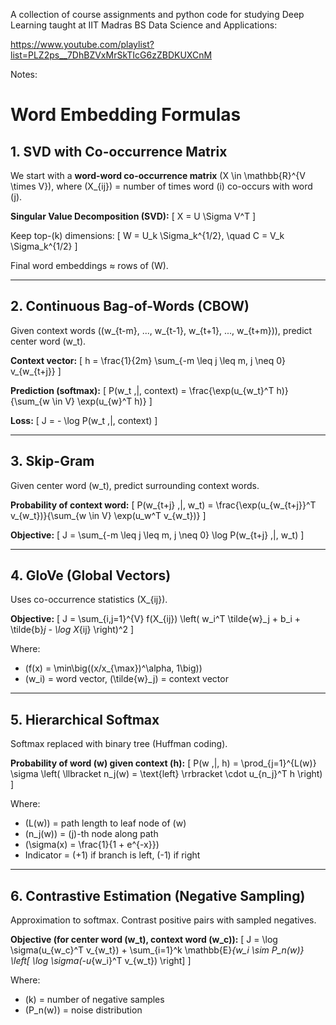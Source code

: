 A collection of course assignments and python code for studying Deep Learning taught at IIT Madras BS Data Science and Applications:

https://www.youtube.com/playlist?list=PLZ2ps__7DhBZVxMrSkTIcG6zZBDKUXCnM

Notes: 
# Word Embedding Formulas

## 1. SVD with Co-occurrence Matrix
We start with a **word-word co-occurrence matrix** \(X \in \mathbb{R}^{V \times V}\), where \(X_{ij}\) = number of times word \(i\) co-occurs with word \(j\).

**Singular Value Decomposition (SVD):**
\[
X = U \Sigma V^T
\]

Keep top-\(k\) dimensions:
\[
W = U_k \Sigma_k^{1/2}, \quad C = V_k \Sigma_k^{1/2}
\]

Final word embeddings ≈ rows of \(W\).

---

## 2. Continuous Bag-of-Words (CBOW)
Given context words \((w_{t-m}, ..., w_{t-1}, w_{t+1}, ..., w_{t+m})\), predict center word \(w_t\).

**Context vector:**
\[
h = \frac{1}{2m} \sum_{-m \leq j \leq m, j \neq 0} v_{w_{t+j}}
\]

**Prediction (softmax):**
\[
P(w_t \,|\, context) = \frac{\exp(u_{w_t}^T h)}{\sum_{w \in V} \exp(u_{w}^T h)}
\]

**Loss:**
\[
J = - \log P(w_t \,|\, context)
\]

---

## 3. Skip-Gram
Given center word \(w_t\), predict surrounding context words.

**Probability of context word:**
\[
P(w_{t+j} \,|\, w_t) = \frac{\exp(u_{w_{t+j}}^T v_{w_t})}{\sum_{w \in V} \exp(u_w^T v_{w_t})}
\]

**Objective:**
\[
J = \sum_{-m \leq j \leq m, j \neq 0} \log P(w_{t+j} \,|\, w_t)
\]

---

## 4. GloVe (Global Vectors)
Uses co-occurrence statistics \(X_{ij}\).

**Objective:**
\[
J = \sum_{i,j=1}^{V} f(X_{ij}) \left( w_i^T \tilde{w}_j + b_i + \tilde{b}_j - \log X_{ij} \right)^2
\]

Where:
- \(f(x) = \min\big((x/x_{\max})^\alpha, 1\big)\)  
- \(w_i\) = word vector, \(\tilde{w}_j\) = context vector  

---

## 5. Hierarchical Softmax
Softmax replaced with binary tree (Huffman coding).

**Probability of word \(w\) given context \(h\):**
\[
P(w \,|\, h) = \prod_{j=1}^{L(w)} \sigma \left( \llbracket n_j(w) = \text{left} \rrbracket \cdot u_{n_j}^T h \right)
\]

Where:
- \(L(w)\) = path length to leaf node of \(w\)  
- \(n_j(w)\) = \(j\)-th node along path  
- \(\sigma(x) = \frac{1}{1 + e^{-x}}\)  
- Indicator = \(+1\) if branch is left, \(-1\) if right  

---

## 6. Contrastive Estimation (Negative Sampling)
Approximation to softmax. Contrast positive pairs with sampled negatives.

**Objective (for center word \(w_t\), context word \(w_c\)):**
\[
J = \log \sigma(u_{w_c}^T v_{w_t}) + \sum_{i=1}^k \mathbb{E}_{w_i \sim P_n(w)} \left[ \log \sigma(-u_{w_i}^T v_{w_t}) \right]
\]

Where:
- \(k\) = number of negative samples  
- \(P_n(w)\) = noise distribution  
